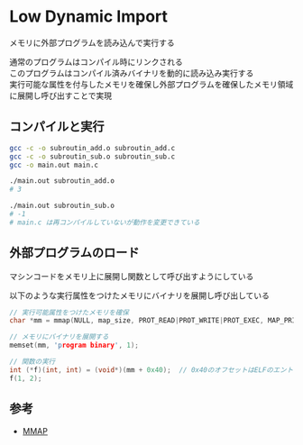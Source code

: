 Low Dynamic Import
=====


メモリに外部プログラムを読み込んで実行する  


通常のプログラムはコンパイル時にリンクされる  
このプログラムはコンパイル済みバイナリを動的に読み込み実行する  
実行可能な属性を付与したメモリを確保し外部プログラムを確保したメモリ領域に展開し呼び出すことで実現  


コンパイルと実行
-----
```sh
gcc -c -o subroutin_add.o subroutin_add.c
gcc -c -o subroutin_sub.o subroutin_sub.c
gcc -o main.out main.c

./main.out subroutin_add.o
# 3

./main.out subroutin_sub.o
# -1
# main.c は再コンパイルしていないが動作を変更できている
```


外部プログラムのロード
-----
マシンコードをメモリ上に展開し関数として呼び出すようにしている  

以下のような実行属性をつけたメモリにバイナリを展開し呼び出している  
```c
// 実行可能属性をつけたメモリを確保
char *mm = mmap(NULL, map_size, PROT_READ|PROT_WRITE|PROT_EXEC, MAP_PRIVATE|MAP_ANONYMOUS, -1, 0);

// メモリにバイナリを展開する
memset(mm, 'program binary', 1);

// 関数の実行
int (*f)(int, int) = (void*)(mm + 0x40);  // 0x40のオフセットはELFのエントリポイントのオフセット
f(1, 2);
```


参考
-----
- [MMAP](https://linuxjm.osdn.jp/html/LDP_man-pages/man2/mmap.2.html)

